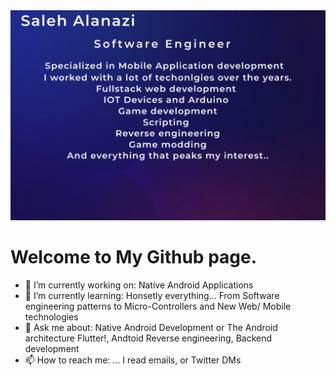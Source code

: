 <img src="profile_background.png" alt="drawing" width="550"/>

# Welcome to My Github page. 

- 🔭 I’m currently working on: Native Android Applications
- 🌱 I’m currently learning: Honsetly everything... From Software engineering patterns to Micro-Controllers and New Web/ Mobile technologies 
- 💬 Ask me about: Native Android Development or The Android architecture Flutter!, Andtoid Reverse engineering, Backend development
- 📫 How to reach me: ... I read emails, or Twitter DMs


